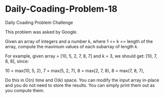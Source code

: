 # Daily-Coading-Problem-18
Daily Coading Problem Challenge

This problem was asked by Google.

Given an array of integers and a number k, where 1 <= k <= length of the array, compute the maximum values of each subarray of length k.

For example, given array = [10, 5, 2, 7, 8, 7] and k = 3, we should get: [10, 7, 8, 8], since:

10 = max(10, 5, 2),
7 = max(5, 2, 7),
8 = max(2, 7, 8),
8 = max(7, 8, 7),

Do this in O(n) time and O(k) space. You can modify the input array in-place and you do not need to store the results. You can simply print them out as you compute them.
